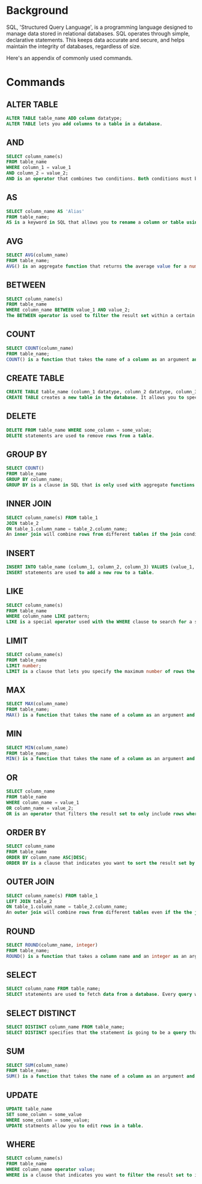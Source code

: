 # Background

SQL, 'Structured Query Language', is a programming language designed to manage data stored in relational databases. SQL operates through simple, declarative statements. This keeps data accurate and secure, and helps maintain the integrity of databases, regardless of size.

Here's an appendix of commonly used commands.

# Commands

## ALTER TABLE
```sql
ALTER TABLE table_name ADD column datatype;
ALTER TABLE lets you add columns to a table in a database.
```
## AND
```sql
SELECT column_name(s)
FROM table_name
WHERE column_1 = value_1
AND column_2 = value_2;
AND is an operator that combines two conditions. Both conditions must be true for the row to be included in the result set.
```
## AS
```sql
SELECT column_name AS 'Alias'
FROM table_name;
AS is a keyword in SQL that allows you to rename a column or table using an alias.
```
## AVG
```sql
SELECT AVG(column_name)
FROM table_name;
AVG() is an aggregate function that returns the average value for a numeric column.
```
## BETWEEN
```sql
SELECT column_name(s)
FROM table_name
WHERE column_name BETWEEN value_1 AND value_2;
The BETWEEN operator is used to filter the result set within a certain range. The values can be numbers, text or dates.
```
## COUNT
```sql
SELECT COUNT(column_name)
FROM table_name;
COUNT() is a function that takes the name of a column as an argument and counts the number of rows where the column is not NULL.
```
## CREATE TABLE
```sql
CREATE TABLE table_name (column_1 datatype, column_2 datatype, column_3 datatype);
CREATE TABLE creates a new table in the database. It allows you to specify the name of the table and the name of each column in the table.
```
## DELETE
```sql
DELETE FROM table_name WHERE some_column = some_value;
DELETE statements are used to remove rows from a table.
```
## GROUP BY
```sql
SELECT COUNT()
FROM table_name
GROUP BY column_name;
GROUP BY is a clause in SQL that is only used with aggregate functions. It is used in collaboration with the SELECT statement to arrange identical data into groups.
```
## INNER JOIN
```sql
SELECT column_name(s) FROM table_1
JOIN table_2
ON table_1.column_name = table_2.column_name;
An inner join will combine rows from different tables if the join condition is true.
```
## INSERT
```sql
INSERT INTO table_name (column_1, column_2, column_3) VALUES (value_1, 'value_2', value_3);
INSERT statements are used to add a new row to a table.
```
## LIKE
```sql
SELECT column_name(s)
FROM table_name
WHERE column_name LIKE pattern;
LIKE is a special operator used with the WHERE clause to search for a specific pattern in a column.
```
## LIMIT
```sql
SELECT column_name(s)
FROM table_name
LIMIT number;
LIMIT is a clause that lets you specify the maximum number of rows the result set will have.
```
## MAX
```sql
SELECT MAX(column_name)
FROM table_name;
MAX() is a function that takes the name of a column as an argument and returns the largest value in that column.
```
## MIN
```sql
SELECT MIN(column_name)
FROM table_name;
MIN() is a function that takes the name of a column as an argument and returns the smallest value in that column.
```
## OR
```sql
SELECT column_name
FROM table_name
WHERE column_name = value_1
OR column_name = value_2;
OR is an operator that filters the result set to only include rows where either condition is true.
```
## ORDER BY
```sql
SELECT column_name
FROM table_name
ORDER BY column_name ASC|DESC;
ORDER BY is a clause that indicates you want to sort the result set by a particular column either alphabetically or numerically.
```
## OUTER JOIN
```sql
SELECT column_name(s) FROM table_1
LEFT JOIN table_2
ON table_1.column_name = table_2.column_name;
An outer join will combine rows from different tables even if the the join condition is not met. Every row in the left table is returned in the result set, and if the join condition is not met, then NULL values are used to fill in the columns from the right table.
```
## ROUND
```sql
SELECT ROUND(column_name, integer)
FROM table_name;
ROUND() is a function that takes a column name and an integer as an argument. It rounds the values in the column to the number of decimal places specified by the integer.
```
## SELECT
```sql
SELECT column_name FROM table_name;
SELECT statements are used to fetch data from a database. Every query will begin with SELECT.
```
## SELECT DISTINCT
```sql
SELECT DISTINCT column_name FROM table_name;
SELECT DISTINCT specifies that the statement is going to be a query that returns unique values in the specified column(s).
```
## SUM
```sql
SELECT SUM(column_name)
FROM table_name;
SUM() is a function that takes the name of a column as an argument and returns the sum of all the values in that column.
```
## UPDATE
```sql
UPDATE table_name
SET some_column = some_value
WHERE some_column = some_value;
UPDATE statments allow you to edit rows in a table.
```
## WHERE
```sql
SELECT column_name(s)
FROM table_name
WHERE column_name operator value;
WHERE is a clause that indicates you want to filter the result set to include only rows where the following condition is true.
```
